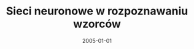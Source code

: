 ---
# Documentation: https://wowchemy.com/docs/managing-content/

title: Sieci neuronowe w rozpoznawaniu wzorców
subtitle: ''
summary: ''
authors:
- Paweł Hofman
- Agnieszka Macioszek
- markowska-kaczmar
tags: []
categories: []
date: '2005-01-01'
lastmod: 2022-10-07T04:57:00Z
featured: false
draft: false

# Featured image
# To use, add an image named `featured.jpg/png` to your page's folder.
# Focal points: Smart, Center, TopLeft, Top, TopRight, Left, Right, BottomLeft, Bottom, BottomRight.
image:
  caption: ''
  focal_point: ''
  preview_only: false

# Projects (optional).
#   Associate this post with one or more of your projects.
#   Simply enter your project's folder or file name without extension.
#   E.g. `projects = ["internal-project"]` references `content/project/deep-learning/index.md`.
#   Otherwise, set `projects = []`.
projects: []
publishDate: '2022-10-07T04:56:59.605964Z'
publication_types:
- '6'
abstract: ''
publication: '*Sieci neuronowe w zastosowaniach. Praca zbiorowa pod red. U. Markowskiej-Kaczmar,
  H. Kwaśnickiej.*'
---